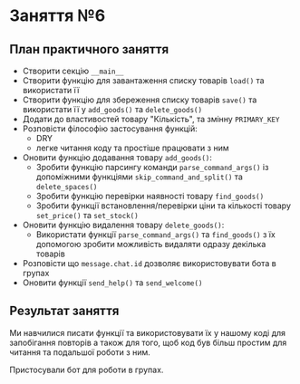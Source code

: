 # Заняття №6

## План практичного заняття

* Створити секцію `__main__`
* Створити функцію для завантаження списку товарів `load()` та використати її
* Створити функцію для збереження списку товарів `save()`
  та використати її у `add_goods()` та `delete_goods()`
* Додати до властивостей товару "Кількість", та змінну `PRIMARY_KEY`
* Розповісти філософію застосування функцій:
  * DRY
  * легке читання коду та простіше працювати з ним
* Оновити функцію додавання товару `add_goods()`:
  * Зробити функцію парсингу команди `parse_command_args()` із допоміжними
    функціями `skip_command_and_split()` та `delete_spaces()`
  * Зробити функцію перевірки наявності товару `find_goods()`
  * Зробити функції встановлення/перевірки ціни та кількості
    товару `set_price()` та `set_stock()`
* Оновити функцію видалення товару `delete_goods()`:
  * Використати функції `parse_command_args()` та `find_goods()` з
    їх допомогою зробити можливість видаляти одразу декілька товарів
* Розповісти що `message.chat.id` дозволяє використовувати бота в групах
* Оновити функції `send_help()` та `send_welcome()`

## Результат заняття

Ми навчилися писати функції та використовувати їх у нашому коді для
запобігання повторів а також для того, щоб код був більш простим
для читання та подальшої роботи з ним.

Пристосували бот для роботи в групах.
